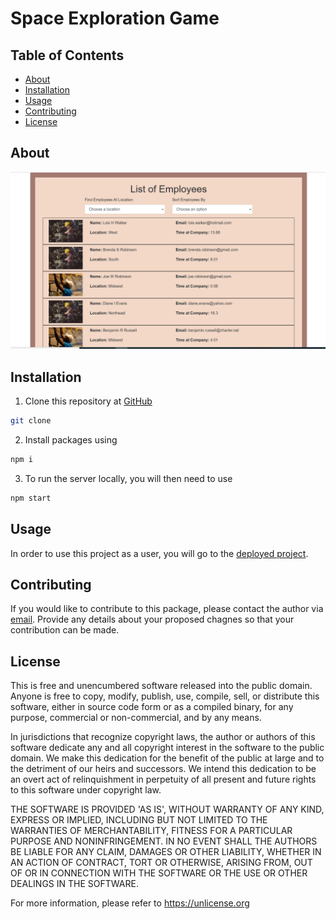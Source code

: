 # Space Exploration Game
## Table of Contents 
 * [About](#About) 
 * [Installation](#Installation) 
 * [Usage](#Usage) 
 * [Contributing](#Contributing) 
 * [License](#License) 
  
## About 


 ![](Screenshot.png) 
## Installation 
 1. Clone this repository at [GitHub]() 
```sh 
git clone 
 ``` 
2. Install packages using 
```sh 
npm i
 ``` 
 3. To run the server locally, you will then need to use 
 ```sh 
npm start
 ``` 
 
 
## Usage 
 In order to use this project as a user, you will go to the [deployed project]().  
 
## Contributing 
 If you would like to contribute to this package, please contact the author via [email]().  Provide any details about your proposed chagnes so that your contribution can be made. 
 
## License 
 This is free and unencumbered software released into the public domain. Anyone is free to copy, modify, publish, use, compile, sell, or distribute this software, either in source code form or as a compiled binary, for any purpose, commercial or non-commercial, and by any means. 
 
 In jurisdictions that recognize copyright laws, the author or authors of this software dedicate any and all copyright interest in the software to the public domain. We make this dedication for the benefit of the public at large and to the detriment of our heirs and successors. We intend this dedication to be an overt act of relinquishment in perpetuity of all present and future rights to this software under copyright law. 
 
 THE SOFTWARE IS PROVIDED 'AS IS', WITHOUT WARRANTY OF ANY KIND, EXPRESS OR IMPLIED, INCLUDING BUT NOT LIMITED TO THE WARRANTIES OF MERCHANTABILITY, FITNESS FOR A PARTICULAR PURPOSE AND NONINFRINGEMENT. IN NO EVENT SHALL THE AUTHORS BE LIABLE FOR ANY CLAIM, DAMAGES OR OTHER LIABILITY, WHETHER IN AN ACTION OF CONTRACT, TORT OR OTHERWISE, ARISING FROM, OUT OF OR IN CONNECTION WITH THE SOFTWARE OR THE USE OR OTHER DEALINGS IN THE SOFTWARE. 
 
 For more information, please refer to <https://unlicense.org> 
